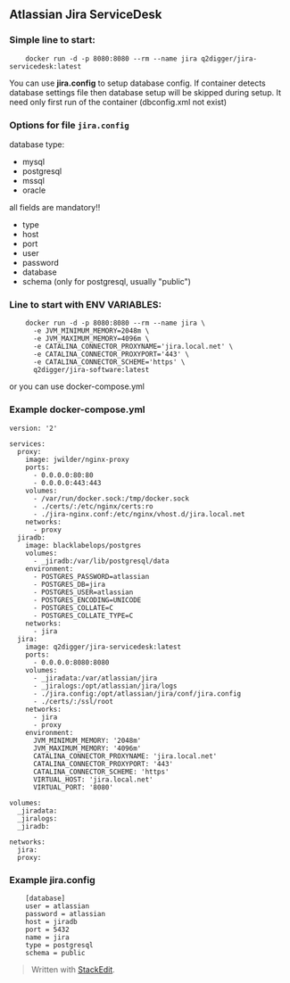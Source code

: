 ## Atlassian Jira ServiceDesk

### Simple line to start: 

```
    docker run -d -p 8080:8080 --rm --name jira q2digger/jira-servicedesk:latest
```

You can use **jira.config** to setup database config. If container detects database settings file
then database setup will be skipped during setup.
It need only first run of the container (dbconfig.xml not exist)

### Options for file ```jira.config```

database type:
  - mysql
  - postgresql
  - mssql
  - oracle

all fields are mandatory!! 
  - type
  - host
  - port
  - user 
  - password
  - database
  - schema (only for postgresql, usually "public")

### Line to start with ENV VARIABLES: 

```
    docker run -d -p 8080:8080 --rm --name jira \
      -e JVM_MINIMUM_MEMORY=2048m \
      -e JVM_MAXIMUM_MEMORY=4096m \
      -e CATALINA_CONNECTOR_PROXYNAME='jira.local.net' \
      -e CATALINA_CONNECTOR_PROXYPORT='443' \
      -e CATALINA_CONNECTOR_SCHEME='https' \
      q2digger/jira-software:latest
```

or you can use docker-compose.yml

### Example **docker-compose.yml**
```
version: '2'

services:
  proxy:
    image: jwilder/nginx-proxy
    ports:
      - 0.0.0.0:80:80
      - 0.0.0.0:443:443
    volumes:
      - /var/run/docker.sock:/tmp/docker.sock
      - ./certs/:/etc/nginx/certs:ro
      - ./jira-nginx.conf:/etc/nginx/vhost.d/jira.local.net
    networks:
      - proxy
  jiradb:
    image: blacklabelops/postgres
    volumes:
      - _jiradb:/var/lib/postgresql/data
    environment:
      - POSTGRES_PASSWORD=atlassian
      - POSTGRES_DB=jira
      - POSTGRES_USER=atlassian
      - POSTGRES_ENCODING=UNICODE
      - POSTGRES_COLLATE=C
      - POSTGRES_COLLATE_TYPE=C
    networks:
      - jira
  jira:
    image: q2digger/jira-servicedesk:latest
    ports:
      - 0.0.0.0:8080:8080
    volumes:
      - _jiradata:/var/atlassian/jira
      - _jiralogs:/opt/atlassian/jira/logs
      - ./jira.config:/opt/atlassian/jira/conf/jira.config
      - ./certs/:/ssl/root
    networks:
      - jira
      - proxy
    environment:
      JVM_MINIMUM_MEMORY: '2048m'
      JVM_MAXIMUM_MEMORY: '4096m'
      CATALINA_CONNECTOR_PROXYNAME: 'jira.local.net'
      CATALINA_CONNECTOR_PROXYPORT: '443'
      CATALINA_CONNECTOR_SCHEME: 'https'
      VIRTUAL_HOST: 'jira.local.net'
      VIRTUAL_PORT: '8080'

volumes:
  _jiradata:
  _jiralogs:
  _jiradb:

networks:
  jira:
  proxy:

```

### Example **jira.config**

```
    [database]
    user = atlassian
    password = atlassian
    host = jiradb
    port = 5432
    name = jira
    type = postgresql
    schema = public
```

> Written with [StackEdit](https://stackedit.io/).


